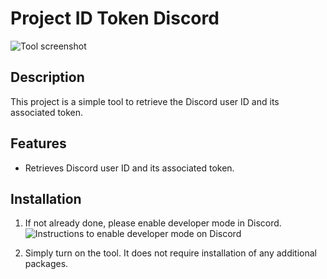 # Project ID Token Discord

![Tool screenshot](https://cdn.discordapp.com/attachments/956975230729998386/1214581088996032532/Capture_decran_2024-03-05_152912.png?ex=65f9a1c9&is=65e72cc9&hm=343f9d9744521edf7e39b006c0bcfc5a320ec93eeb9e885c910d9f944c7291e6&)

## Description
This project is a simple tool to retrieve the Discord user ID and its associated token.



## Features
- Retrieves Discord user ID and its associated token.

## Installation

1. If not already done, please enable developer mode in Discord.
   ![Instructions to enable developer mode on Discord](https://cdn.discordapp.com/attachments/956975230729998386/1214581089314803813/Capture_decran_2024-03-05_152409.png?ex=65f9a1c9&is=65e72cc9&hm=cd45b28a83d49b0e94a7210b06bff05a3b104c959b3950e4828dcd7dd41b80ac&)

2. Simply turn on the tool. It does not require installation of any additional packages.
